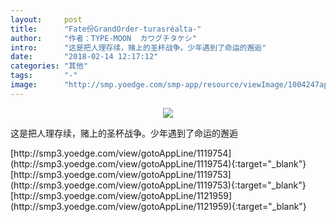```yaml
---
layout:     post
title:      "Fate份GrandOrder-turasréalta-"
author:     "作者：TYPE-MOON  カワグチタケシ"
intro:      "这是把人理存续，赌上的圣杯战争。少年遇到了命运的邂逅"
date:       "2018-02-14 12:17:12"
categories: "其他"
tags:       "-"
image:      "http://smp.yoedge.com/smp-app/resource/viewImage/1004247appline.png"
---
```

<div style="text-align: center">
<p><img src="http://smp.yoedge.com/smp-app/resource/viewImage/1004247appline.png"/></p>
</div>
<p class="post-meta">
<span>这是把人理存续，赌上的圣杯战争。少年遇到了命运的邂逅</span>
</p>
[http://smp3.yoedge.com/view/gotoAppLine/1119754](http://smp3.yoedge.com/view/gotoAppLine/1119754){:target="_blank"}
[http://smp3.yoedge.com/view/gotoAppLine/1119753](http://smp3.yoedge.com/view/gotoAppLine/1119753){:target="_blank"}
[http://smp3.yoedge.com/view/gotoAppLine/1121959](http://smp3.yoedge.com/view/gotoAppLine/1121959){:target="_blank"}


